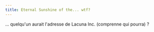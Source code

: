 ```yaml
---
title: Eternal Sunshine of the... wtf?
---
```


... quelqu'un aurait l'adresse de Lacuna Inc. (comprenne qui pourra) ?

